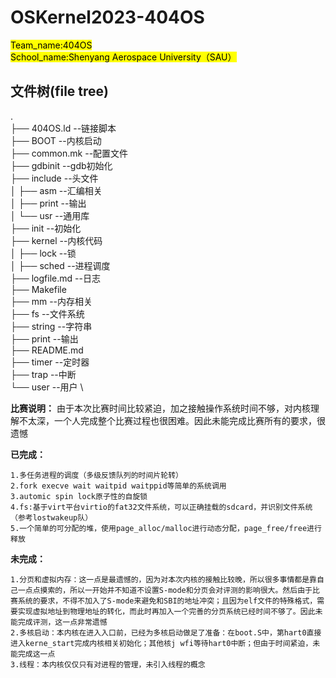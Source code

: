 # OSKernel2023-404OS

<mark>Team_name:404OS\
School_name:Shenyang Aerospace University（SAU）</mark>

## 文件树(file tree)

. \
├── 404OS.ld --链接脚本 \
├── BOOT --内核启动 \
├── common.mk --配置文件 \
├── gdbinit --gdb初始化 \
├── include --头文件 \
│   ├── asm --汇编相关 \
│   ├── print --输出 \
│   └── usr --通用库 \
├── init --初始化 \
├── kernel --内核代码 \
│   ├── lock --锁 \
│   ├── sched --进程调度 \
├── logfile.md --日志 \
├── Makefile \
├── mm --内存相关 \
├── fs --文件系统 \
├── string --字符串 \
├── print --输出 \
├── README.md \
├── timer --定时器 \
├── trap --中断 \
└── user --用户 \
    
**比赛说明：**
由于本次比赛时间比较紧迫，加之接触操作系统时间不够，对内核理解不太深，一个人完成整个比赛过程也很困难。因此未能完成比赛所有的要求，很遗憾

**已完成：**
```
1.多任务进程的调度（多级反馈队列的时间片轮转）
2.fork execve wait waitpid waitppid等简单的系统调用
3.automic spin lock原子性的自旋锁
4.fs:基于virt平台virtio的fat32文件系统，可以正确挂载的sdcard，并识别文件系统（参考lostwakeup队）
5.一个简单的可分配的堆，使用page_alloc/malloc进行动态分配，page_free/free进行释放
```

**未完成：**
```
1.分页和虚拟内存：这一点是最遗憾的，因为对本次内核的接触比较晚，所以很多事情都是靠自己一点点摸索的，所以一开始并不知道不设置S-mode和分页会对评测的影响很大。然后由于比赛系统的要求，不得不加入了S-mode来避免和SBI的地址冲突；且因为elf文件的特殊格式，需要实现虚拟地址到物理地址的转化，而此时再加入一个完善的分页系统已经时间不够了。因此未能完成评测，这一点非常遗憾
2.多核启动：本内核在进入入口前，已经为多核启动做足了准备：在boot.S中，第hart0直接进入kerne_start完成内核相关初始化；其他核j wfi等待hart0中断；但由于时间紧迫，未能完成这一点
3.线程：本内核仅仅只有对进程的管理，未引入线程的概念
```

